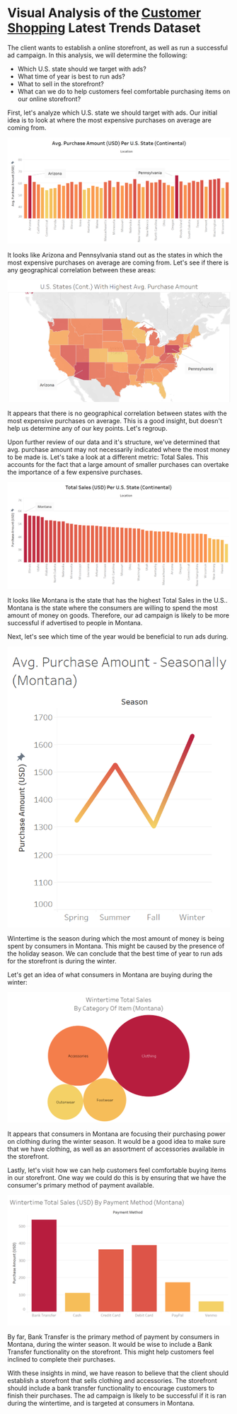 # Visual Analysis of the [Customer Shopping](https://www.kaggle.com/datasets/bhadramohit/customer-shopping-latest-trends-dataset/data) Latest Trends Dataset


The client wants to establish a online storefront, as well as run a successful ad campaign. In this analysis, we will determine the following:

- Which U.S. state should we target with ads?
- What time of year is best to run ads?
- What to sell in the storefront?
- What can we do to help customers feel comfortable purchasing items on our online storefront?


First, let's analyze which U.S. state we should target with ads. Our initial idea is to look at where the most expensive purchases on average are coming from.

![IMAGE ONE](https://github.com/korra-pickell/shopping_tableau/blob/master/shop_1.png)

It looks like Arizona and Pennsylvania stand out as the states in which the most expensive purchases on average are coming from. Let's see if there is any geographical correlation between these areas:

![IMAGE TWO](https://github.com/korra-pickell/shopping_tableau/blob/master/shop_2.png)

It appears that there is no geographical correlation between states with the most expensive purchases on average. This is a good insight, but doesn't help us determine any of our key points. Let's regroup.

Upon further review of our data and it's structure, we've determined that avg. purchase amount may not necessarily indicated where the most money to be made is. Let's take a look at a different metric: Total Sales. This accounts for the fact that a large amount of smaller purchases can overtake the importance of a few expensive purchases.

![IMAGE THREE](https://github.com/korra-pickell/shopping_tableau/blob/master/shop_3.png)

It looks like Montana is the state that has the highest Total Sales in the U.S.. Montana is the state where the consumers are willing to spend the most amount of money on goods. Therefore, our ad campaign is likely to be more successful if advertised to people in Montana.

Next, let's see which time of the year would be beneficial to run ads during.

![IMAGE FOUR](https://github.com/korra-pickell/shopping_tableau/blob/master/shop_4.png)

Wintertime is the season during which the most amount of money is being spent by consumers in Montana. This might be caused by the presence of the holiday season. We can conclude that the best time of year to run ads for the storefront is during the winter.

Let's get an idea of what consumers in Montana are buying during the winter:

![IMAGE FIVE](https://github.com/korra-pickell/shopping_tableau/blob/master/shop_5.png)

It appears that consumers in Montana are focusing their purchasing power on clothing during the winter season. It would be a good idea to make sure that we have clothing, as well as an assortment of accessories available in the storefront.

Lastly, let's visit how we can help customers feel comfortable buying items in our storefront. One way we could do this is by ensuring that we have the consumer's primary method of payment available.

![IMAGE SIX](https://github.com/korra-pickell/shopping_tableau/blob/master/shop_6.png)

By far, Bank Transfer is the primary method of payment by consumers in Montana, during the winter season. It would be wise to include a Bank Transfer functionality on the storefront. This might help customers feel inclined to complete their purchases.

With these insights in mind, we have reason to believe that the client should establish a storefront that sells clothing and accessories. The storefront should include a bank transfer functionality to encourage customers to finish their purchases. The ad campaign is likely to be successful if it is ran during the wintertime, and is targeted at consumers in Montana.
